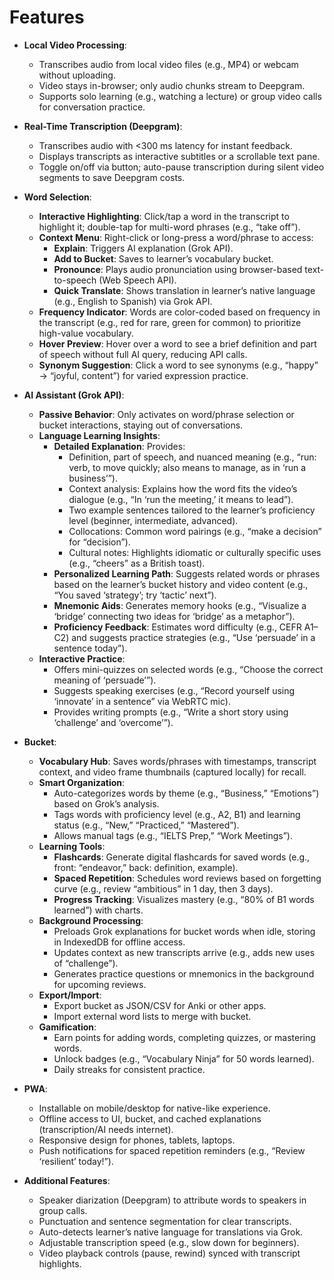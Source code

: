 # Features

- **Local Video Processing**:
  - Transcribes audio from local video files (e.g., MP4) or webcam without uploading.
  - Video stays in-browser; only audio chunks stream to Deepgram.
  - Supports solo learning (e.g., watching a lecture) or group video calls for conversation practice.

- **Real-Time Transcription (Deepgram)**:
  - Transcribes audio with <300 ms latency for instant feedback.
  - Displays transcripts as interactive subtitles or a scrollable text pane.
  - Toggle on/off via button; auto-pause transcription during silent video segments to save Deepgram costs.

- **Word Selection**:
  - **Interactive Highlighting**: Click/tap a word in the transcript to highlight it; double-tap for multi-word phrases (e.g., “take off”).
  - **Context Menu**: Right-click or long-press a word/phrase to access:
    - **Explain**: Triggers AI explanation (Grok API).
    - **Add to Bucket**: Saves to learner’s vocabulary bucket.
    - **Pronounce**: Plays audio pronunciation using browser-based text-to-speech (Web Speech API).
    - **Quick Translate**: Shows translation in learner’s native language (e.g., English to Spanish) via Grok API.
  - **Frequency Indicator**: Words are color-coded based on frequency in the transcript (e.g., red for rare, green for common) to prioritize high-value vocabulary.
  - **Hover Preview**: Hover over a word to see a brief definition and part of speech without full AI query, reducing API calls.
  - **Synonym Suggestion**: Click a word to see synonyms (e.g., “happy” → “joyful, content”) for varied expression practice.

- **AI Assistant (Grok API)**:
  - **Passive Behavior**: Only activates on word/phrase selection or bucket interactions, staying out of conversations.
  - **Language Learning Insights**:
    - **Detailed Explanation**: Provides:
      - Definition, part of speech, and nuanced meaning (e.g., “run: verb, to move quickly; also means to manage, as in ‘run a business’”).
      - Context analysis: Explains how the word fits the video’s dialogue (e.g., “In ‘run the meeting,’ it means to lead”).
      - Two example sentences tailored to the learner’s proficiency level (beginner, intermediate, advanced).
      - Collocations: Common word pairings (e.g., “make a decision” for “decision”).
      - Cultural notes: Highlights idiomatic or culturally specific uses (e.g., “cheers” as a British toast).
    - **Personalized Learning Path**: Suggests related words or phrases based on the learner’s bucket history and video content (e.g., “You saved ‘strategy’; try ‘tactic’ next”).
    - **Mnemonic Aids**: Generates memory hooks (e.g., “Visualize a ‘bridge’ connecting two ideas for ‘bridge’ as a metaphor”).
    - **Proficiency Feedback**: Estimates word difficulty (e.g., CEFR A1–C2) and suggests practice strategies (e.g., “Use ‘persuade’ in a sentence today”).
  - **Interactive Practice**:
    - Offers mini-quizzes on selected words (e.g., “Choose the correct meaning of ‘persuade’”).
    - Suggests speaking exercises (e.g., “Record yourself using ‘innovate’ in a sentence” via WebRTC mic).
    - Provides writing prompts (e.g., “Write a short story using ‘challenge’ and ‘overcome’”).

- **Bucket**:
  - **Vocabulary Hub**: Saves words/phrases with timestamps, transcript context, and video frame thumbnails (captured locally) for recall.
  - **Smart Organization**:
    - Auto-categorizes words by theme (e.g., “Business,” “Emotions”) based on Grok’s analysis.
    - Tags words with proficiency level (e.g., A2, B1) and learning status (e.g., “New,” “Practiced,” “Mastered”).
    - Allows manual tags (e.g., “IELTS Prep,” “Work Meetings”).
  - **Learning Tools**:
    - **Flashcards**: Generate digital flashcards for saved words (e.g., front: “endeavor,” back: definition, example).
    - **Spaced Repetition**: Schedules word reviews based on forgetting curve (e.g., review “ambitious” in 1 day, then 3 days).
    - **Progress Tracking**: Visualizes mastery (e.g., “80% of B1 words learned”) with charts.
  - **Background Processing**:
    - Preloads Grok explanations for bucket words when idle, storing in IndexedDB for offline access.
    - Updates context as new transcripts arrive (e.g., adds new uses of “challenge”).
    - Generates practice questions or mnemonics in the background for upcoming reviews.
  - **Export/Import**:
    - Export bucket as JSON/CSV for Anki or other apps.
    - Import external word lists to merge with bucket.
  - **Gamification**:
    - Earn points for adding words, completing quizzes, or mastering words.
    - Unlock badges (e.g., “Vocabulary Ninja” for 50 words learned).
    - Daily streaks for consistent practice.

- **PWA**:
  - Installable on mobile/desktop for native-like experience.
  - Offline access to UI, bucket, and cached explanations (transcription/AI needs internet).
  - Responsive design for phones, tablets, laptops.
  - Push notifications for spaced repetition reminders (e.g., “Review ‘resilient’ today!”).

- **Additional Features**:
  - Speaker diarization (Deepgram) to attribute words to speakers in group calls.
  - Punctuation and sentence segmentation for clear transcripts.
  - Auto-detects learner’s native language for translations via Grok.
  - Adjustable transcription speed (e.g., slow down for beginners).
  - Video playback controls (pause, rewind) synced with transcript highlights.